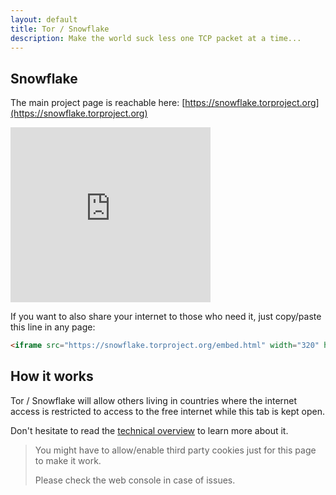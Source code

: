 ```yaml
---
layout: default
title: Tor / Snowflake
description: Make the world suck less one TCP packet at a time...
---
```


<!-- <div style="width:80%; margin:auto">
</div> -->

## Snowflake

The main project page is reachable here: [https://snowflake.torproject.org](https://snowflake.torproject.org)

<iframe src="https://snowflake.torproject.org/embed.html" width="320" height="280" frameborder="0" scrolling="no"></iframe>

If you want to also share your internet to those who need it, just copy/paste this line in any page:

```html
<iframe src="https://snowflake.torproject.org/embed.html" width="320" height="240" frameborder="0" scrolling="no"></iframe>
```

## How it works

Tor / Snowflake will allow others living in countries where the internet access is restricted to access to the free internet while this tab is kept open.

Don't hesitate to read the [technical overview](https://gitlab.torproject.org/tpo/anti-censorship/pluggable-transports/snowflake/-/wikis/Technical%20Overview) to learn more about it.

> You might have to allow/enable third party cookies just for this page to make it work.
>
> Please check the web console in case of issues.